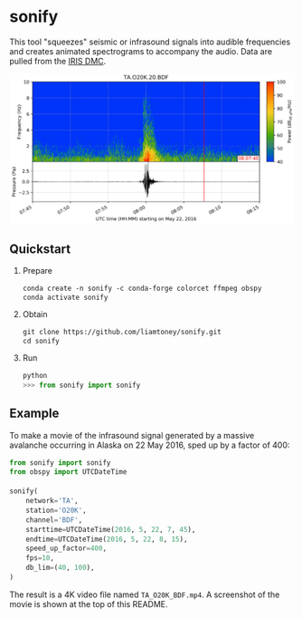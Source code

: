 # sonify

This tool "squeezes" seismic or infrasound signals into audible frequencies and
creates animated spectrograms to accompany the audio. Data are pulled from the
[IRIS DMC](https://ds.iris.edu/ds/nodes/dmc/).

![](screenshot.png)

## Quickstart

1. Prepare
   ```
   conda create -n sonify -c conda-forge colorcet ffmpeg obspy
   conda activate sonify
   ```

2. Obtain
   ```
   git clone https://github.com/liamtoney/sonify.git
   cd sonify
   ```

3. Run
   ```python
   python
   >>> from sonify import sonify
   ```

## Example

To make a movie of the infrasound signal generated by a massive avalanche
occurring in Alaska on 22 May 2016, sped up by a factor of 400:

```python
from sonify import sonify
from obspy import UTCDateTime

sonify(
    network='TA',
    station='O20K',
    channel='BDF',
    starttime=UTCDateTime(2016, 5, 22, 7, 45),
    endtime=UTCDateTime(2016, 5, 22, 8, 15),
    speed_up_factor=400,
    fps=10,
    db_lim=(40, 100),
)
```

The result is a 4K video file named `TA_O20K_BDF.mp4`. A screenshot of the movie
is shown at the top of this README.
